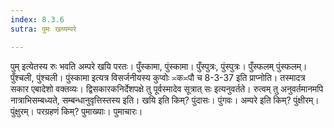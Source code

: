 ```yaml
---
index: 8.3.6
sutra: पुमः खय्यम्परे

---
```

पुम् इत्येतस्य रुः भवति अम्परे खयि परतः। पुँस्कामा, पुंस्कामा। पुँस्पुत्रः, पुंस्पुत्रः। पुँस्फलम् पुंस्फलम्। पुँश्चली, पुंश्चली। पुंस्कामा इत्यत्र विसर्जनीयस्य कुप्वोः ≍क≍पौ च 8-3-37 इति प्राप्नोति। तस्मादत्र सकार एबादेशो वक्तव्यः। द्विसकारकनिर्देशपक्षे तु पूर्वस्मादेव सूत्रात् सः इत्यनुवर्तते। रुत्वम् तु अनुवर्तमानमपि नात्राभिसम्बध्यते, सम्बन्धानुवृत्तिस्तस्य इति। खयि इति किम्? पुंदासः। पुंगवः। अम्परे इति किम्? पुंक्षीरम्। पुंक्षुरम्। परग्रहणं किम्? पुमाख्याः। पुमाचारः।